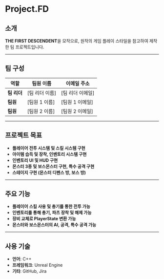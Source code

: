 # Project.FD

## 소개
**THE FIRST DESCENDENT**을 모작으로, 원작의 게임 플레이 스타일을 참고하여 제작한 팀 프로젝트입니다.

---

## 팀 구성

| 역할        | 팀원 이름         | 이메일 주소               |
|-------------|-------------------|---------------------------|
| **팀 리더** | [팀 리더 이름]     | [팀 리더 이메일]          |
| **팀원**    | [팀원 1 이름]      | [팀원 1 이메일]           |
| **팀원**    | [팀원 2 이름]      | [팀원 2 이메일]           |

---

## 프로젝트 목표
- **플레이어 전투 시스템 및 스킬 시스템 구현**
- **아이템 습득 및 장착, 인벤토리 시스템 구현**
- **인벤토리 UI 및 HUD 구현**
- **몬스터 3종 및 보스몬스터 구현, 특수 공격 구현**
- **스테이지 구현 (몬스터 디펜스 방, 보스 방)**

---

## 주요 기능
- **플레이어 스킬 사용 및 총기를 통한 전투 가능**
- **인벤토리를 통해 총기, 파츠 장착 및 해제 가능**
- **장비 교체로 PlayerState 변환 가능**
- **몬스터와 보스몬스터의 AI, 공격, 특수 공격 가능**

---

## 사용 기술
- **언어**: C++
- **프레임워크**: Unreal Engine
- **기타**: GitHub, Jira


